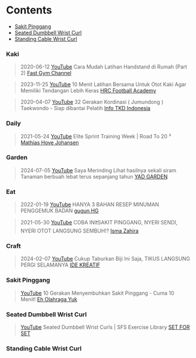 
# Contents
  - [Sakit Pinggang](#sakit-pinggang)
  - [Seated Dumbbell Wrist Curl](#seated-dumbbell-wrist-curl)
  - [Standing Cable Wrist Curl](#standing-cable-wrist-curl)


### Kaki
> 2020-06-12 [YouTube](https://youtu.be/KrUPI7QD9Zg) Cara Mudah Latihan Handstand di Rumah (Part 2) [Fast Gym Channel](https://m.youtube.com/@FastGymChannel)

> 2023-11-25 [YouTube](https://youtu.be/cHycx4G9DpM) 10 Menit Latihan Bersama Untuk Otot Kaki Agar Memiliki Tendangan Lebih Keras [HRC Football Academy](https://m.youtube.com/@hrcfootballacademy)


> 2020-04-07 [YouTube](https://youtu.be/usM3sRTW8zg) 32 Gerakan Kordinasi ( Jumundong ) Taekwondo - Siap dibantai Pelatih [Info TKD Indonesia](https://m.youtube.com/@infotkdindonesia3771)


### Daily
> 2021-05-24 [YouTube](https://youtu.be/o6yg5HJToEA) Elite Sprint Training Week | Road To 20 ³ [Mathias Hove Johansen](https://m.youtube.com/@hovejoha)


### Garden
> 2024-07-05 [YouTube](https://youtu.be/v5uM9cRM55k) Saya Merinding Lihat hasilnya sekali siram Tanaman berbuah lebat terus sepanjang tahun [YAD GARDEN](https://m.youtube.com/@info_pertanian)


### Eat
> 2022-01-19 [YouTube](https://youtu.be/af0Ij33wwho) HANYA 3 BAHAN RESEP MINUMAN PENGGEMUK BADAN [gugun HG](https://m.youtube.com/@gugunHG)


> 2021-05-30 [YouTube](https://youtu.be/9P01ibWyPB8) COBA INI❗️SAKIT PINGGANG, NYERI SENDI, NYERI OTOT LANGSUNG SEMBUH!? [Isma Zahira](https://m.youtube.com/@IsmaZahira)


### Craft
> 2024-02-07 [YouTube](https://youtu.be/tPsUC6xWgDs) Cukup Taburkan Biji Ini Saja, TIKUS LANGSUNG PERGI SELAMANYA [IDE KREATIF](https://m.youtube.com/@IdeKreatif484)


### Sakit Pinggang
> [YouTube](https://youtu.be/xXxEEkE2IX8) 10 Gerakan Menyembuhkan Sakit Pinggang - Cuma 10 Menit! [Eh Olahraga Yuk](https://m.youtube.com/@EhOlahragaYuk)


### Seated Dumbbell Wrist Curl
> [YouTube](https://youtu.be/-Yg-A6Y4kEE) Seated Dumbbell Wrist Curls | SFS Exercise Library [SET FOR SET](https://m.youtube.com/@SETFORSET)


### Standing Cable Wrist Curl

